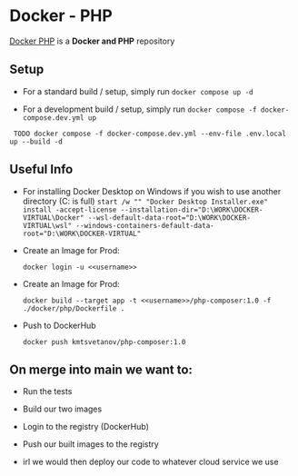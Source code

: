 # Docker - PHP

[Docker PHP][1] is a **Docker and PHP** repository


Setup
------------

* For a standard build / setup, simply run
``docker compose up -d ``
  

* For a development build / setup, simply run
``docker compose -f docker-compose.dev.yml up``
  

`` TODO docker compose -f docker-compose.dev.yml --env-file .env.local up --build -d``





Useful Info
------------
* For installing Docker Desktop on Windows if you wish to use another directory (C: is full)
  ``start /w "" "Docker Desktop Installer.exe" install -accept-license --installation-dir="D:\WORK\DOCKER-VIRTUAL\Docker" --wsl-default-data-root="D:\WORK\DOCKER-VIRTUAL\wsl" --windows-containers-default-data-root="D:\WORK\DOCKER-VIRTUAL"``


* Create an Image for Prod:
  
  ``docker login -u <<username>>`` 


* Create an Image for Prod:

  ``docker build --target app -t <<username>>/php-composer:1.0 -f ./docker/php/Dockerfile .``


* Push to DockerHub

  ``docker push kmtsvetanov/php-composer:1.0``





On merge into main we want to:
------------
* Run the tests
* Build our two images
* Login to the registry (DockerHub)
* Push our built images to the registry


* irl we would then deploy our code to whatever cloud service we use


[1]: https://github.com/KMTsvetanov/Setup



